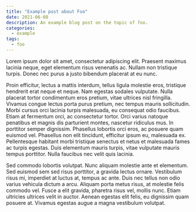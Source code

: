 ```yaml
---
title: "Example post about Foo"
date: 2021-06-08
description: An example blog post on the topic of foo.
categories:
  - example
tags:
  - foo
---
```


Lorem ipsum dolor sit amet, consectetur adipiscing elit. Praesent maximus lacinia neque, eget elementum risus venenatis ac. Nullam non tristique turpis. Donec nec purus a justo bibendum placerat at eu nunc.

Proin efficitur, lectus a mattis interdum, tellus ligula molestie eros, tristique hendrerit erat neque et neque. Nam egestas sodales vulputate. Nulla placerat tortor condimentum eros pretium, vitae ultrices nisl fringilla. Vivamus congue lectus porta purus pretium, nec tempus mauris sollicitudin. Morbi cursus orci lacinia turpis malesuada, eu consequat odio faucibus. Etiam at fermentum orci, ac consectetur tortor. Orci varius natoque penatibus et magnis dis parturient montes, nascetur ridiculus mus. In porttitor semper dignissim. Phasellus lobortis orci eros, ac posuere quam euismod vel. Phasellus non elit tincidunt, efficitur ipsum eu, malesuada ex. Pellentesque habitant morbi tristique senectus et netus et malesuada fames ac turpis egestas. Duis elementum mauris turpis, vitae vulputate mauris tempus porttitor. Nulla faucibus nec velit quis lacinia.

Sed commodo lobortis volutpat. Nunc aliquam molestie ante et elementum. Sed euismod sem sed risus porttitor, a gravida lectus ornare. Vestibulum risus mi, imperdiet at luctus at, tempus ac ante. Duis nec tellus non odio varius vehicula dictum a arcu. Aliquam porta metus risus, at molestie felis commodo vel. Fusce a elit gravida, pharetra risus vel, mollis nunc. Etiam ultricies ultrices velit in auctor. Aenean egestas elit felis, eu dignissim quam posuere at. Vivamus egestas augue a magna vestibulum volutpat.
